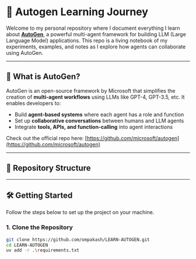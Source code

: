 # 🤖 Autogen Learning Journey

Welcome to my personal repository where I document everything I learn about [**AutoGen**](https://github.com/microsoft/autogen), a powerful multi-agent framework for building LLM (Large Language Model) applications. This repo is a living notebook of my experiments, examples, and notes as I explore how agents can collaborate using AutoGen.

---

## 🚀 What is AutoGen?

AutoGen is an open-source framework by Microsoft that simplifies the creation of **multi-agent workflows** using LLMs like GPT-4, GPT-3.5, etc. It enables developers to:

- Build **agent-based systems** where each agent has a role and function
- Set up **collaborative conversations** between humans and LLM agents
- Integrate **tools, APIs, and function-calling** into agent interactions

Check out the official repo here: [https://github.com/microsoft/autogen](https://github.com/microsoft/autogen)

---

## 📁 Repository Structure


---

## 🛠️ Getting Started

Follow the steps below to set up the project on your machine.

### 1. Clone the Repository

```bash
git clone https://github.com/ompakash/LEARN-AUTOGEN.git
cd LEARN-AUTOGEN
uv add -r .\requirements.txt
